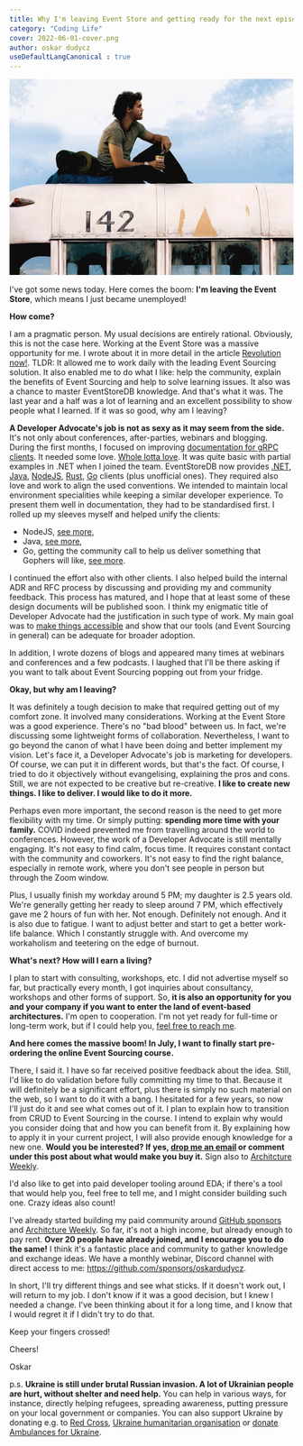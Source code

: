 ```yaml
---
title: Why I'm leaving Event Store and getting ready for the next episode
category: "Coding Life"
cover: 2022-06-01-cover.png
author: oskar dudycz
useDefaultLangCanonical : true
---
```


![cover](2022-06-01-cover.png)

I've got some news today. Here comes the boom: **I'm leaving the Event Store**, which means I just became unemployed!

**How come?**

I am a pragmatic person. My usual decisions are entirely rational. Obviously, this is not the case here. Working at the Event Store was a massive opportunity for me. I wrote about it in more detail in the article [Revolution now!](/pl/revolution_now/). TLDR: It allowed me to work daily with the leading Event Sourcing solution. It also enabled me to do what I like: help the community, explain the benefits of Event Sourcing and help to solve learning issues. It also was a chance to master EventStoreDB knowledge. And that's what it was. The last year and a half was a lot of learning and an excellent possibility to show people what I learned. If it was so good, why am I leaving? 

**A Developer Advocate's job is not as sexy as it may seem from the side.** It's not only about conferences, after-parties, webinars and blogging. During the first months, I focused on improving [documentation for gRPC clients](https://developers.eventstore.com/clients/grpc/). It needed some love. [Whole lotta love](https://www.youtube.com/watch?v=HQmmM_qwG4k). It was quite basic with partial examples in .NET when I joined the team. EventStoreDB now provides [.NET](https://github.com/EventStore/EventStore-Client-Dotnet), [Java](https://github.com/EventStore/EventStoreDB-Client-Java), [NodeJS](https://github.com/EventStore/EventStore-Client-NodeJS), [Rust](https://github.com/EventStore/EventStoreDB-Client-Rust), [Go](https://github.com/EventStore/EventStore-Client-Go/) clients (plus unofficial ones). They required also love and work to align the used conventions. We intended to maintain local environment specialities while keeping a similar developer experience. To present them well in documentation, they had to be standardised first. I rolled up my sleeves myself and helped unify the clients:
- NodeJS, [see more](https://github.com/EventStore/EventStore-Client-NodeJS/pulls?q=is%3Apr+is%3Aclosed+author%3Aoskardudycz),
- Java, [see more](https://github.com/EventStore/EventStoreDB-Client-Java/pulls?q=is%3Apr+is%3Aclosed+author%3Aoskardudycz),
- Go, getting the community call to help us deliver something that Gophers will like, [see more](https://github.com/EventStore/EventStore-Client-Go/pull/65).

I continued the effort also with other clients. I also helped build the internal ADR and RFC process by discussing and providing my and community feedback. This process has matured, and I hope that at least some of these design documents will be published soon. I think my enigmatic title of Developer Advocate had the justification in such type of work. My main goal was to [make things accessible](/pl/small_rant_about_software_design/) and show that our tools (and Event Sourcing in general) can be adequate for broader adoption.

In addition, I wrote dozens of blogs and appeared many times at webinars and conferences and a few podcasts. I laughed that I'll be there asking if you want to talk about Event Sourcing popping out from your fridge.

**Okay, but why am I leaving?**

It was definitely a tough decision to make that required getting out of my comfort zone. It involved many considerations. Working at the Event Store was a good experience. There's no "bad blood" between us. In fact, we're discussing some lightweight forms of collaboration. Nevertheless, I want to go beyond the canon of what I have been doing and better implement my vision. Let's face it, a Developer Advocate's job is marketing for developers. Of course, we can put it in different words, but that's the fact. Of course, I tried to do it objectively without evangelising, explaining the pros and cons. Still, we are not expected to be creative but re-creative. **I like to create new things. I like to deliver. I would like to do it more.**

Perhaps even more important, the second reason is the need to get more flexibility with my time. Or simply putting: **spending more time with your family.** COVID indeed prevented me from travelling around the world to conferences. However, the work of a Developer Advocate is still mentally engaging. It's not easy to find calm, focus time. It requires constant contact with the community and coworkers. It's not easy to find the right balance, especially in remote work, where you don't see people in person but through the Zoom window. 

Plus, I usually finish my workday around 5 PM; my daughter is 2.5 years old. We're generally getting her ready to sleep around 7 PM, which effectively gave me 2 hours of fun with her. Not enough. Definitely not enough. And it is also due to fatigue. I want to adjust better and start to get a better work-life balance. Which I constantly struggle with. And overcome my workaholism and teetering on the edge of burnout.

**What's next? How will I earn a living?**

I plan to start with consulting, workshops, etc. I did not advertise myself so far, but practically every month, I got inquiries about consultancy, workshops and other forms of support. So, **it is also an opportunity for you and your company if you want to enter the land of event-based architectures.** I'm open to cooperation. I'm not yet ready for full-time or long-term work, but if I could help you, [feel free to reach me](mailto:oskar@event-driven.io).

 **And here comes the massive boom! In July, I want to finally start pre-ordering the online Event Sourcing course.** 

There, I said it. I have so far received positive feedback about the idea. Still, I'd like to do validation before fully committing my time to that. Because it will definitely be a significant effort, plus there is simply no such material on the web, so I want to do it with a bang. I hesitated for a few years, so now I'll just do it and see what comes out of it. I plan to explain how to transition from CRUD to Event Sourcing in the course. I intend to explain why would you consider doing that and how you can benefit from it. By explaining how to apply it in your current project, I will also provide enough knowledge for a new one. **Would you be interested? If yes, [drop me an email](mailto:oskar@event-driven.io) or comment under this post about what would make you buy it.** Sign also to [Architcture Weekly](https://www.architecture-weekly.com/).

I'd also like to get into paid developer tooling around EDA; if there's a tool that would help you, feel free to tell me, and I might consider building such one. Crazy ideas also count!

I've already started building my paid community around [GitHub sponsors](https://github.com/sponsors/oskardudycz) and [Architcture Weekly](https://www.architecture-weekly.com/). So far, it's not a high income, but already enough to pay rent. **Over 20 people have already joined, and I encourage you to do the same!** I think it's a fantastic place and community to gather knowledge and exchange ideas. We have a monthly webinar, Discord channel with direct access to me: https://github.com/sponsors/oskardudycz.

In short, I'll try different things and see what sticks. If it doesn't work out, I will return to my job. I don't know if it was a good decision, but I knew I needed a change. I've been thinking about it for a long time, and I know that I would regret it if I didn't try to do that.

Keep your fingers crossed!

Cheers!

Oskar

p.s. **Ukraine is still under brutal Russian invasion. A lot of Ukrainian people are hurt, without shelter and need help.** You can help in various ways, for instance, directly helping refugees, spreading awareness, putting pressure on your local government or companies. You can also support Ukraine by donating e.g. to [Red Cross](https://www.icrc.org/en/donate/ukraine), [Ukraine humanitarian organisation](https://savelife.in.ua/en/donate/) or [donate Ambulances for Ukraine](https://www.gofundme.com/f/help-to-save-the-lives-of-civilians-in-a-war-zone).
